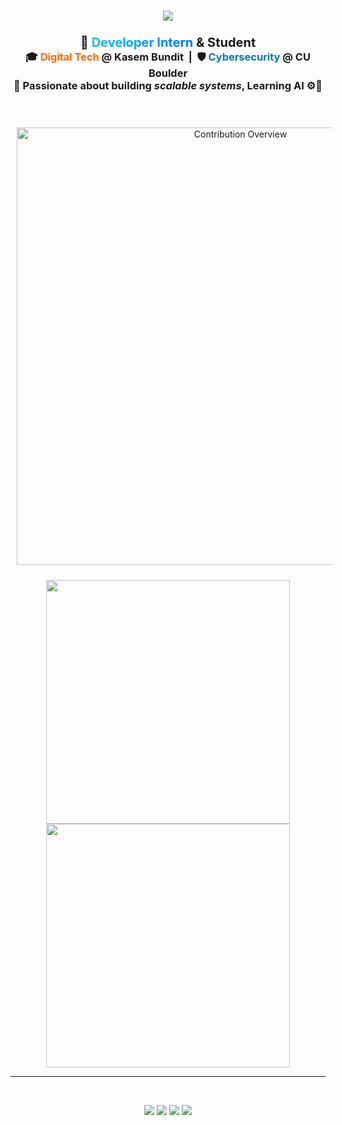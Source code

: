 <h1 align="center">
  <img src="https://readme-typing-svg.herokuapp.com/?font=Fira+Code&size=35&pause=1000&color=7FFF00&center=true&vCenter=true&width=650&height=70&lines=Hey+there!+%F0%9F%91%8B;I'm+Nyi+Nyi+Sai+(Leion)+%F0%9F%A7%A0;Crafting+Code+with+Purpose+%F0%9F%9A%80" />
</h1>

<h3 align="center">
  <strong style="font-size: 20px;">🌟 <span style="background: linear-gradient(90deg, #00c6ff, #0072ff); -webkit-background-clip: text; color: transparent;">Developer Intern</span> & Student</strong>
  <br>
  🎓 <span style="color: #ff6a00;">Digital Tech</span> @ <strong>Kasem Bundit</strong> &nbsp;|&nbsp; 🛡️ <span style="color: #0077b6;">Cybersecurity</span> @ <strong>CU Boulder</strong>
  <br>
  🚀 Passionate about building <em>scalable systems</em>,  Learning AI  ⚙️🎨
</h3>

<br>

<div align="center">

  <!-- 📊 GitHub Summary -->
  <img 
    src="https://github-profile-summary-cards.vercel.app/api/cards/profile-details?username=nyisai02&theme=dark" 
    alt="Contribution Overview" 
    width="700"
    style="margin: 10px;"
  />
</div>
<div align="center">
  <img src="https://github-readme-streak-stats-salesp07.vercel.app/?user=nyisai02&count_private=true&theme=dark&border_radius=10" width="390" />
  <img src="https://github-readme-stats-salesp07.vercel.app/api?username=nyisai02&count_private=true&show_icons=true&theme=dark&rank_icon=github&border_radius=10" width="390"  />
</div>
<hr/>
<br>

<p align="center">
  <img src="https://img.shields.io/badge/Python-3776AB?style=for-the-badge&logo=python&logoColor=white" />
  <img src="https://img.shields.io/badge/Django-092E20?style=for-the-badge&logo=django&logoColor=white" />
  <img src="https://img.shields.io/badge/Spring_Boot-6DB33F?style=for-the-badge&logo=springboot&logoColor=white" />
  <img src="https://img.shields.io/badge/SQL-4479A1?style=for-the-badge&logo=mysql&logoColor=white" />
</p>

